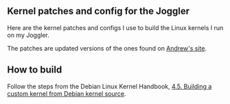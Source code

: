 ## Kernel patches and config for the Joggler

Here are the kernel patches and configs I use to build the Linux kernels I
run on my Joggler.

The patches are updated versions of the ones found on
[Andrew's site](http://birdslikewires.co.uk/download/openframe/kernel/).

## How to build

Follow the steps from the Debian Linux Kernel Handbook,
[4.5. Building a custom kernel from Debian kernel source](https://kernel-team.pages.debian.net/kernel-handbook/ch-common-tasks.html#s-common-building).
